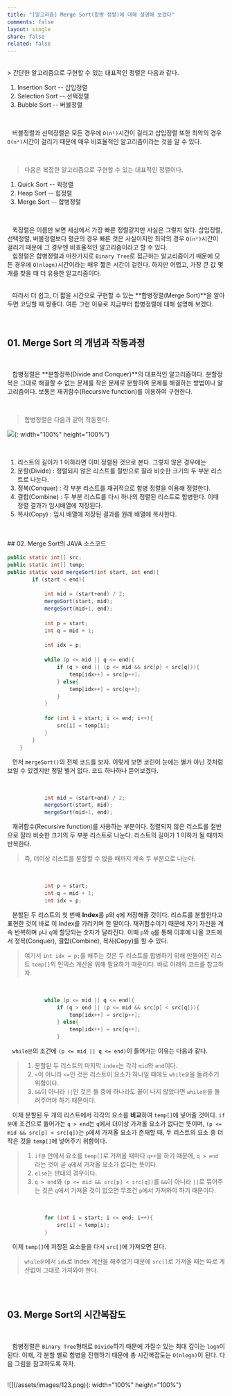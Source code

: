 ```yaml
---
title: "[알고리즘] Merge Sort(합병 정렬)에 대해 설명해 보겠다"
comments: false
layout: single
share: false
related: false
---
```


<br/>
> 간단한 알고리즘으로 구현할 수 있는 대표적인 정렬은 다음과 같다.

1. Insertion Sort -- 삽입정렬
2. Selection Sort -- 선택정렬
3. Bubble Sort -- 버블정렬

<br/>

 &nbsp;&nbsp; 버블정렬과 선택정렬은 모든 경우에 `O(n²)`시간이 걸리고 삽입정렬 또한 최악의 경우 `O(n²)`시간이 걸리기 때문에 매우 비효율적인 알고리즘이라는 것을 알 수 있다. 

<br/>

> 다음은 복잡한 알고리즘으로 구현할 수 있는 대표적인 정렬이다.


1. Quick Sort -- 퀵정렬
2. Heap Sort -- 힙정렬
3. Merge Sort -- 합병정렬

<br/>

&nbsp;&nbsp; 퀵정렬은 이름만 보면 세상에서 가장 빠른 정렬같지만 사실은 그렇지 않다. 삽입정렬, 선택정렬, 버블정렬보다 평균의 경우 빠른 것은 사실이지만 최악의 경우 `O(n²)`시간이 걸리기 때문에 그 경우엔 비효율적인 알고리즘이라고 할 수 있다.
<br/>
&nbsp;&nbsp; 힙정렬은 합병정렬과 마찬가지로 `Binary Tree`로 접근하는 알고리즘이기 때문에 모든 경우에 `O(nlogn)`시간이라는 매우 짧은 시간이 걸린다. 하지만 어렵고, 가장 큰 값 몇 개를 찾을 때 더 유용한 알고리즘이다.

<br/>
&nbsp;&nbsp; 따라서 더 쉽고, 더 짧을 시간으로 구현할 수 있는 **합병정렬(Merge Sort)**을 알아두면 코딩할 때 짱좋다. 여튼 그런 이유로 지금부터 합병정렬에 대해 설명해 보겠다.
<br/>
<br/>
<br/>


## 01. Merge Sort 의 개념과 작동과정
<br/>

&nbsp;&nbsp; 합병정렬은 **분할정복(Divide and Conquer)**의 대표적인 알고리즘이다. 분할정복은 그대로 해결할 수 없는 문제를 작은 문제로 분할하여 문제를 해결하는 방법이나 알고리즘이다. 보통은 재귀함수(Recursive function)를 이용하여 구현한다.

<br/>

>합병정렬은 다음과 같이 작동한다.

![](https://upload.wikimedia.org/wikipedia/commons/c/cc/Merge-sort-example-300px.gif){: width="100%" height="100%"}

<br/>

1. 리스트의 길이가 1 이하라면 이미 정렬된 것으로 본다. 그렇지 않은 경우에는
2. 분할(Divide) : 정렬되지 않은 리스트를 절반으로 잘라 비슷한 크기의 두 부분 리스트로 나눈다.
3. 정복(Conquer) : 각 부분 리스트를 재귀적으로 합병 정렬을 이용해 정렬한다.
4. 결합(Combine) : 두 부분 리스트를 다시 하나의 정렬된 리스트로 합병한다. 이때 정렬 결과가 임시배열에 저장된다.
5. 복사(Copy) : 임시 배열에 저장된 결과를 원래 배열에 복사한다.

<br/>
<br/>
## 02.  Merge Sort의  JAVA 소스코드
<br/>

```java
public static int[] src;
public static int[] temp;
public static void mergeSort(int start, int end){
        if (start < end){

            int mid = (start+end) / 2;
            mergeSort(start, mid);
            mergeSort(mid+1, end);

            int p = start;
            int q = mid + 1;

            int idx = p;

            while (p <= mid || q <= end){ 
                if (q > end || (p <= mid && src[p] < src[q])){ 
                    temp[idx++] = src[p++];
                } else{
                    temp[idx++] = src[q++];
                }
            }

            for (int i = start; i <= end; i++){
                src[i] = temp[i];
            }
        }
    }
```


&nbsp;&nbsp; 먼저 `mergeSort()`의 전체 코드를 보자. 이렇게 보면 코린이 눈에는 별거 아닌 것처럼 보일 수 있겠지만 정말 별거 없다. 코드 하나하나 뜯어보겠다.

<br/>

```java
            int mid = (start+end) / 2;
            mergeSort(start, mid);
            mergeSort(mid+1, end);
```

&nbsp;&nbsp; 재귀함수(Recursive function)를 사용하는 부분이다. 정렬되지 않은 리스트를 절반으로 잘라 비슷한 크기의 두 부분 리스트로 나눈다. 리스트의 길이가 1 이하가 될 때까지 반복한다.
> 즉, 더이상 리스트를 분할할 수 없을 때까지 계속 두 부분으로 나눈다.

<br/>

```java
            int p = start;
            int q = mid + 1;
            int idx = p;
```
&nbsp;&nbsp; 분할된 두 리스트의 첫 번째 **Index**를 `p`와 `q`에 저장해줄 것이다. 리스트를 분할한다고 표현한 것이 바로 이 Index를 가리키며 한 말이다. 재귀함수이기 때문에 자기 자신을 계속 반복하며 `p`나 `q`에 할당되는 숫자가 달라진다. 이때 `p`와 `q`를 통해 이후에 나올 코드에서 정복(Conquer), 결합(Combine), 복사(Copy)를 할 수 있다.
<br/>
> 여기서 `int idx = p;`를 해주는 것은 두 리스트를 합병하기 위해 만들어진 리스트 `temp[]`의 인덱스 계산을 위해 필요하기 때문이다. 바로 아래의 코드를 참고하자.

<br/>

```java
            while (p <= mid || q <= end){
                if (q > end || (p <= mid && src[p] < src[q])){
                    temp[idx++] = src[p++];
                } else{
                    temp[idx++] = src[q++];
                }
```
&nbsp;&nbsp; `while문`의 조건에 `(p <= mid || q <= end)`이 들어가는 이유는 다음과 같다.
> 1. 분할된 두 리스트의 마지막 `index`는 각각 `mid`와 `end`이다.
> 2. `<`이 아니라 `<=`인 것은 리스트이 요소가 하나일 때에도 `while문`을 돌려주기 위함이다.
> 3. `&&`이 아니라 `||`인 것은 둘 중에 하나라도 끝이 나지 않았다면 `while문`을 돌려주어야 하기 때문이다.

&nbsp;&nbsp; 이제 분할된 두 개의 리스트에서 각각의 요소를 **비교**하여 `temp[]`에 넣어줄 것이다. `if문`에 조건으로 들어가는 `q > end`는 `q`에서 더이상 가져올 요소가 없다는 뜻이며, `(p <= mid && src[p] < src[q])`는 `p`에서 가져올 요소가 존재할 때, 두 리스트의 요소 중 더 작은 것을 `temp[]`에 넣어주기 위함이다. 
> 1. `if문` 안에서 요소를 `temp[]`로 가져올 때마다 `q++`을 하기 때문에, `q > end` 라는 것이 곧 `q`에서 가져올 요소가 없다는 뜻이다.
> 2. `else`는 반대의 경우이다.
> 3. `q > end`와 `(p <= mid && src[p] < src[q])`를 `&&`이 아니라 `||`로 묶어주는 것은 `q`에서 가져올 것이 없으면 무조건 `p`에서 가져와야 하기 때문이다.

<br/>

```java
            for (int i = start; i <= end; i++){
                src[i] = temp[i];
            }
```
&nbsp;&nbsp; 이제 `temp[]`에 저장된 요소들을 다시 `src[]`에 가져오면 된다.
>`while문`에서 `idx`로 Index 계산을 해주었기 때문에 `src[]`로 가져올 때는 따로 계산없이 그대로 가져와야 한다.

<br/>
<br/>

## 03. Merge Sort의 시간복잡도
<br/>

&nbsp;&nbsp; 합병정렬은 `Binary Tree`형태로 `Divide`하기 때문에 가질수 있는 최대 깊이는 `logn`이 된다. 이때, 각 분할 별로 합병을 진행하기 때문에 총 시간복잡도는 `O(nlogn)`이 된다. 다음 그림을 참고하도록 하자.

<br/>
![](/assets/images/123.png){: width="100%" height="100%"}

